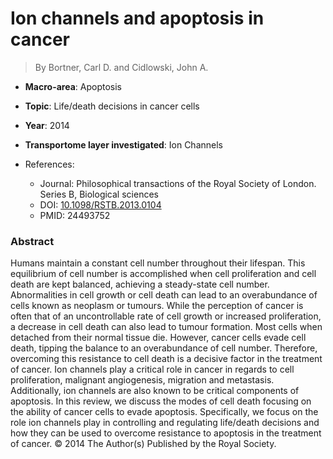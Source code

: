 # Ion channels and apoptosis in cancer

> By Bortner, Carl D. and Cidlowski, John A.

- **Macro-area**: Apoptosis
- **Topic**: Life/death decisions in cancer cells 
- **Year**: 2014
- **Transportome layer investigated**: Ion Channels

- References:
  - Journal: Philosophical transactions of the Royal Society of London. Series B, Biological sciences
  - DOI: [10.1098/RSTB.2013.0104](https://doi.org/10.1098/RSTB.2013.0104)
  - PMID: 24493752

### Abstract

Humans maintain a constant cell number throughout their lifespan. This equilibrium of cell number is accomplished when cell proliferation and cell death are kept balanced, achieving a steady-state cell number. Abnormalities in cell growth or cell death can lead to an overabundance of cells known as neoplasm or tumours. While the perception of cancer is often that of an uncontrollable rate of cell growth or increased proliferation, a decrease in cell death can also lead to tumour formation. Most cells when detached from their normal tissue die. However, cancer cells evade cell death, tipping the balance to an overabundance of cell number. Therefore, overcoming this resistance to cell death is a decisive factor in the treatment of cancer. Ion channels play a critical role in cancer in regards to cell proliferation, malignant angiogenesis, migration and metastasis. Additionally, ion channels are also known to be critical components of apoptosis. In this review, we discuss the modes of cell death focusing on the ability of cancer cells to evade apoptosis. Specifically, we focus on the role ion channels play in controlling and regulating life/death decisions and how they can be used to overcome resistance to apoptosis in the treatment of cancer. © 2014 The Author(s) Published by the Royal Society.
